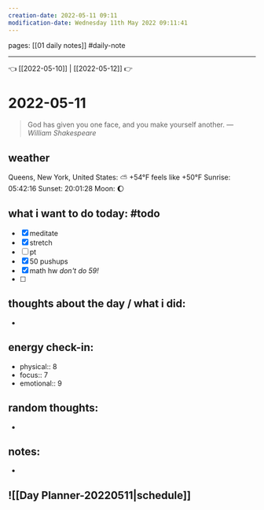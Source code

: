 ```yaml
---
creation-date: 2022-05-11 09:11 
modification-date: Wednesday 11th May 2022 09:11:41 
---
```

pages: [[01 daily notes]] 
#daily-note
___

👈 [[2022-05-10]] | [[2022-05-12]] 👉 

# 2022-05-11 
> God has given you one face, and you make yourself another.
> — <cite>William Shakespeare</cite>


## weather
Queens, New York, United States: ⛅️  +54°F feels like +50°F
Sunrise: 05:42:16
Sunset:  20:01:28
Moon:    🌔

## what i want to do today: #todo
- [x] meditate
- [x] stretch 
- [ ] pt
- [x] 50 pushups
- [x] math hw _don't do 59!_
- [ ] 



## thoughts about the day / what i did:
- 

## energy check-in:
- physical:: 8
- focus:: 7
- emotional:: 9

## random thoughts:
- 

## notes:
- 

## ![[Day Planner-20220511|schedule]]